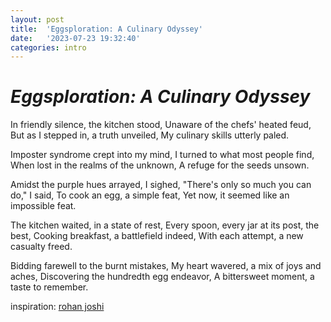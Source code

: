 ```yaml
---
layout: post
title:  'Eggsploration: A Culinary Odyssey'
date:   '2023-07-23 19:32:40'
categories: intro
---
```


# *Eggsploration: A Culinary Odyssey*

In friendly silence, the kitchen stood,
Unaware of the chefs' heated feud,
But as I stepped in, a truth unveiled,
My culinary skills utterly paled.

Imposter syndrome crept into my mind,
I turned to what most people find,
When lost in the realms of the unknown,
A refuge for the seeds unsown.

Amidst the purple hues arrayed,
I sighed, "There's only so much you can do," I said,
To cook an egg, a simple feat,
Yet now, it seemed like an impossible feat.

The kitchen waited, in a state of rest,
Every spoon, every jar at its post, the best,
Cooking breakfast, a battlefield indeed,
With each attempt, a new casualty freed.

Bidding farewell to the burnt mistakes,
My heart wavered, a mix of joys and aches,
Discovering the hundredth egg endeavor,
A bittersweet moment, a taste to remember.


inspiration: [rohan joshi](https://www.instagram.com/p/CRibOR2lAO2/)
